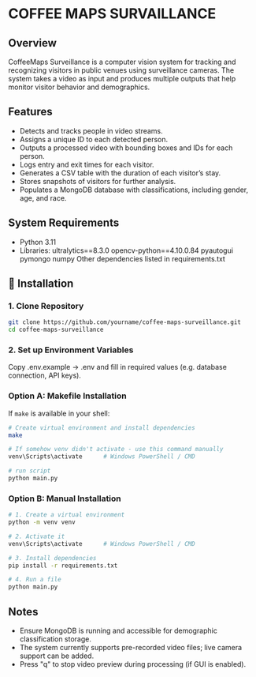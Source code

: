 # COFFEE MAPS SURVAILLANCE

## Overview

CoffeeMaps Surveillance is a computer vision system for tracking and recognizing visitors in public venues using surveillance cameras.
The system takes a video as input and produces multiple outputs that help monitor visitor behavior and demographics.

## Features
- Detects and tracks people in video streams.
- Assigns a unique ID to each detected person.
- Outputs a processed video with bounding boxes and IDs for each person.
- Logs entry and exit times for each visitor.
- Generates a CSV table with the duration of each visitor’s stay.
- Stores snapshots of visitors for further analysis.
- Populates a MongoDB database with classifications, including gender, age, and race.

## System Requirements
- Python 3.11
- Libraries:
    ultralytics==8.3.0
    opencv-python==4.10.0.84
    pyautogui
    pymongo
    numpy
    Other dependencies listed in requirements.txt

## 🔧 Installation

### 1. Clone Repository
```bash
git clone https://github.com/yourname/coffee-maps-surveillance.git
cd coffee-maps-surveillance
```

### 2. Set up Environment Variables
Copy .env.example → .env and fill in required values (e.g. database connection, API keys).

### Option A: Makefile Installation

If `make` is available in your shell:

```bash
# Create virtual environment and install dependencies
make

# If somehow venv didn't activate - use this command manually
venv\Scripts\activate      # Windows PowerShell / CMD

# run script
python main.py
```

### Option B: Manual Installation

```bash
# 1. Create a virtual environment
python -m venv venv

# 2. Activate it
venv\Scripts\activate      # Windows PowerShell / CMD

# 3. Install dependencies
pip install -r requirements.txt

# 4. Run a file
python main.py
```

## Notes
- Ensure MongoDB is running and accessible for demographic classification storage.
- The system currently supports pre-recorded video files; live camera support can be added.
- Press "q" to stop video preview during processing (if GUI is enabled).
